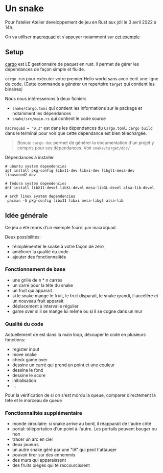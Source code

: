 # Un snake

Pour l'atelier  Atelier developpement de jeu en Rust aux jdll le 3 avril 2022 à 14h.

On va utiliser [macroquad](https://macroquad.rs/) et s'appuyer notamment sur [cet exemple](https://github.com/not-fl3/macroquad/blob/master/examples/snake.rs)

## Setup

[cargo](https://doc.rust-lang.org/cargo/) est LE gestionnaire de paquet en rust. Il permet de gérer les dépendances de façon simple et fluide.

`cargo run` pour exécuter votre premier Hello world sans avoir écrit une ligne de code. (Cette commande a générer un repertoire `target` qui contient les binaires)

Nous nous intéresserons à deux fichiers
- `snake/Cargo.toml` qui contient les informations sur le package et notamment les dépendances
- `snake/src/main.rs` qui contient le code source

 `macroquad = "0.3"` est dans les  dépendances du `Cargo.toml`. `cargo build` dans le terminal pour voir que cette dépendance est bien téléchargée.

> Bonus: `cargo doc` permet de générer la documentation d'un projet y compris pour ses dépendances. Voir `snake/target/doc/`

Dépendances à installer
```
# ubuntu system dependencies
apt install pkg-config libx11-dev libxi-dev libgl1-mesa-dev libasound2-dev

# fedora system dependencies
dnf install libX11-devel libXi-devel mesa-libGL-devel alsa-lib-devel

# arch linux system dependencies
 pacman -S pkg-config libx11 libxi mesa-libgl alsa-lib
```

## Idée générale
Ce jeu a été repris d'un exemple fourni par macroquad.

Deux possibilités:
* réimplémenter le snake à votre façon de zéro
* améliorer la qualité du code
* ajouter des fonctionnalités

### Fonctionnement de base
* une grille de n * n carrés
* un carré pour la tête du snake
* un fruit qui apparait
* si le snake mange le fruit, le fruit disparait, le snake grandi, il accélère et un nouveau fruit apparait.
* déplacement à intervalle régulier
* game over si il se mange lui même ou si il se cogne dans un mur

### Qualité du code
Actuellement de est dans la main loop, découper le code en plusieurs fonctions:
* register input
* move snake
* check game over
* dessine un carré qui prend un point et une couleur
* dessine le fond
* dessine le score
* initialisation
* ...

Pour la vérification de si on s'est mordu la queue, comparer directement la tete et le morceau de queue


### Fonctionnalités supplémentaire
* monde circulaire: si snake arrive au bord, il réapparait de l'autre côté
* portal: téléportation d'un point à l'autre. Les portails peuvent bouger ou non
* tracer un arc en ciel
* deux joueurs
* un autre snake géré par une "IA" qui peut t'attauqer
* pouvoir tirer sur des ennemmis
* des murs qui apparaissent
* des fruits piégés qui te raccourcissent
